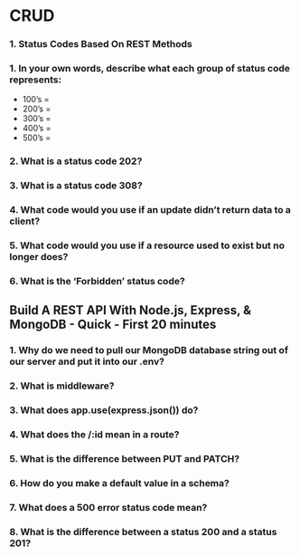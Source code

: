 # CRUD

### 1. Status Codes Based On REST Methods

### 1. In your own words, describe what each group of status code represents:
- 100’s =
- 200’s =
- 300’s =
- 400’s =
- 500’s =


### 2. What is a status code 202?

### 3. What is a status code 308?


### 4. What code would you use if an update didn’t return data to a client?


### 5. What code would you use if a resource used to exist but no longer does?


### 6. What is the ‘Forbidden’ status code?


## Build A REST API With Node.js, Express, & MongoDB - Quick - First 20 minutes

### 1. Why do we need to pull our MongoDB database string out of our server and put it into our .env?


### 2. What is middleware?


### 3. What does app.use(express.json()) do?


### 4. What does the /:id mean in a route?


### 5. What is the difference between PUT and PATCH?


### 6. How do you make a default value in a schema?


### 7. What does a 500 error status code mean?


### 8. What is the difference between a status 200 and a status 201?
